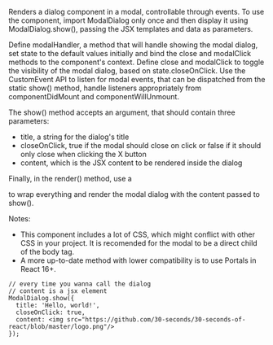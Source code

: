 Renders a dialog component in a modal, controllable through events.
To use the component, import ModalDialog only once and then display 
it using ModalDialog.show(), passing the JSX templates and data as parameters.

Define modalHandler, a method that will handle showing the modal dialog, 
set state to the default values initially and bind the close and modalClick 
methods to the component's context. Define close and modalClick to toggle the 
visibility of the modal dialog, based on state.closeOnClick. Use the CustomEvent 
API to listen for modal events, that can be dispatched from the static show() 
method, handle listeners appropriately from componentDidMount and componentWillUnmount.

The show() method accepts an argument, that should contain three parameters:

+ title, a string for the dialog's title
+ closeOnClick, true if the modal should close on click or false if it should only close when clicking the X button
+ content, which is the JSX content to be rendered inside the dialog

Finally, in the render() method, use a <div> to wrap everything and render the modal dialog with the content passed to show().

Notes:
+ This component includes a lot of CSS, which might conflict with other CSS in your project. It is recomended for the modal to be a direct child of the body tag.
+ A more up-to-date method with lower compatibility is to use Portals in React 16+.

```
// every time you wanna call the dialog
// content is a jsx element
ModalDialog.show({
  title: 'Hello, world!',
  closeOnClick: true,
  content: <img src="https://github.com/30-seconds/30-seconds-of-react/blob/master/logo.png"/>
});  

```